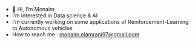 - 👋 Hi, I’m Monaim
- I’m interested in Data science & AI
- I’m currently working on some applications of Reinforcement-Learning to Autonomous vehicles
- How to reach me : monaim.elamrani97@gmail.com


